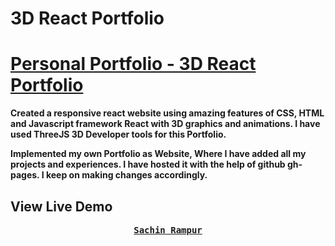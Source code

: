 # 3D React Portfolio

# [Personal Portfolio - 3D React Portfolio]("https://sachhi21.netlify.app/)

<b>Created a responsive react website using amazing features of CSS, HTML and Javascript framework React with 3D graphics and animations. I have used ThreeJS 3D Developer tools for this Portfolio.

Implemented my own Portfolio as Website, Where I have added all my projects and experiences. I have hosted it with the help of github gh-pages. I keep on making changes accordingly.</b>

## View Live Demo

<pre><center><a href="https://sachhi21.netlify.app"><b>Sachin Rampur</b></a></center></pre>
